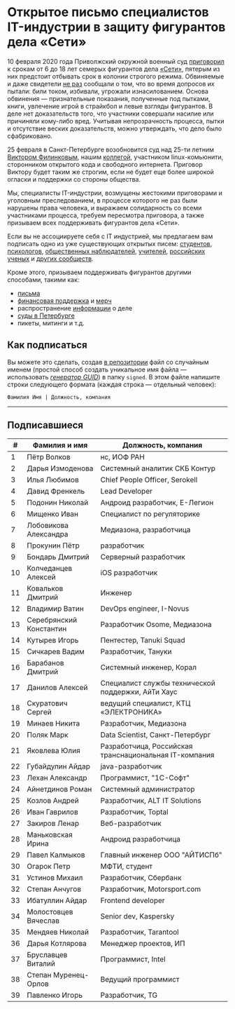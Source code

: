 # Открытое письмо специалистов IT-индустрии в защиту фигурантов дела «Сети» 

10 февраля 2020 года Приволжский окружной военный суд [приговорил](https://zona.media/news/2020/02/10/pnz18) к срокам от 6 до 18 лет семерых фигурантов дела [«Сети»](https://meduza.io/feature/2018/06/14/ya-sdalsya-prakticheski-srazu-kak-fsb-pod-pytkami-vybivaet-priznaniya-u-antifashistov), пятерым из них предстоит отбывать срок в колонии строгого режима. Обвиняемые и даже свидетели [не раз](https://twitter.com/sssmirnov/status/1226767770668404736) сообщали о том, что во время допросов их пытали: били током, избивали, угрожали изнасилованием. Основа обвинения — признательные показания, полученные под пытками, книги, увлечение игрой в страйкбол и левые взгляды фигурантов. В деле нет доказательств того, что участники совершали насилие или причиняли кому-либо вред. Учитывая непрозрачность процесса, пытки и отсутствие веских доказательств, можно утверждать, что дело было сфабриковано. 

25 февраля в Санкт-Петербурге возобновится суд над 25-ти летним [Виктором Филинковым](https://rupression.com/person/viktor-filinkov/), нашим [коллегой](https://github.com/RussianBruteForce), участником linux-комьюнити, сторонником открытого кода и свободного интернета. Приговор Виктору будет таким же строгим, если не будет еще более широкой огласки и поддержки со стороны общества. 

Мы, специалисты IT-индустрии, возмущены жестокими приговорами и уголовным преследованием, в процессе которого не раз были нарушены права человека, и выражаем солидарность со всеми участниками процесса, требуем пересмотра приговора, а также призываем всех поддерживать фигурантов дела «Сети». 

Если вы не ассоциируете себя с IT индустрией, мы предлагаем вам подписать одно из уже существующих открытых писем: [студентов](https://doxajournal.ru/support_networkcase), [психологов](https://docs.google.com/forms/d/e/1FAIpQLSfS7j5wJEcY3uggSpL4yp9YHuYKyVTrZLP_WBbnyytx5O9z-A/viewform), [общественных наблюдателей](https://www.facebook.com/story.php?story_fbid=2670390803075933&id=100003151178607), [учителей](https://pedagog-prof.org/novosti/privlech-vinovnykh-v-primenenii-pytok-zayavlenie-profsoyuza-uchitel-po-delu-seti), [российских ученых](http://scientific.ru/zayavlenie-po-delu-seti/) и [других сообществ](https://rupression.com/2020/02/15/we-are-network/).

Кроме этого, призываем поддерживать фигурантов другими способами, такими как: 
* [письма](http://rosuznik.org/arrests)
* [финансовая поддержка](https://rupression.com/support/) и [мерч](https://rupression.com/merch/)
* распространение [информации](https://rupression.com/kak-fsb-fabrikuet-delo-terrorizme-protiv-antifashistov-v-rossii/) о деле
* [суды в Петербурге](https://afisha.zona.media/)
* пикеты, митинги и т.д.

## Как подписаться

Вы можете это сделать, создав [в репозитории](https://github.com/developers-against-repressions/network-case) файл со случайным именем (простой способ создать уникальное имя файла — использовать *[генератор GUID](https://www.guidgenerator.com/online-guid-generator.aspx)*) в папку `signed`. В этом файле напишите строки
следующего формата (каждая строка — отдельный человек):
```
Фамилия Имя | Должность, компания
```

***

## Подписавшиеся

| #    | Фамилия и имя                      |  Должность, компания                    |
|------|------------------------------------|-----------------------------------------|
| 1    | Пётр Волков              | нс, ИОФ РАН                     |
| 2    | Дарья Измоденова    | Системный аналитик СКБ Контур |
| 3    | Илья Любимов            | Chief People Officer, Serokell          |
| 4    | Давид Френкель        | Lead Developer                          |
| 5    | Подонин Николай      | Андроид разработчик, Е-Легион |
| 6    | Мищенко Иван            | Специалист по регуляторике |
| 7    | Лобовикова Александра | Медиазона, разработчица |
| 8    | Прокунин Пётр          | разработчик                  |
| 9    | Бондарь Дмитрий      | Серверный разработчик |
| 10   | Колчеданцев Алексей | iOS разработчик              |
| 11   | Ковальков Дмитрий  | Инженер                          |
| 12   | Владимир Ватин        | DevOps engineer, I-Novus                |
| 13   | Серебрянский Константин | Разработчик Osome, Медиазона |
| 14   | Кутырев Игорь          | Пентестер, Tanuki Squad        |
| 15   | Сичкарев Вадим        | Разработчик, Тануки    |
| 16   | Барабанов Дмитрий  | Системный инженер, Корал |
| 17   | Данилов Алексей      | Специалист службы технической поддержки, АйТи Хаус |
| 18   | Скуратович Сергей  | ведущий специалист, КТЦ «ЭЛЕКТРОНИКА» |
| 19   | Минаев Никита          | Разработчик, Медиазона |
| 20   | Поляк Марк                | Data Scientist, Санкт-Петербург |
| 21   | Яковлева Юлия          | Разработчица, Российская транснациональная IT-компания |
| 22   | Губайдулин Айдар    | java-разработчик             |
| 23   | Лехан Александр      | Программист, "1С-Софт"  |
| 24   | Айнетдинов Роман    | Системный администратор |
| 25   | Козлов Андрей          | Разработчик, ALT IT Solutions |
| 26   | Иван Гаврилов          | Разработчик, Toptal          |
| 27   | Закиров Ленар          | Веб-разработчик           |
| 28   | Маньковская Ирина  | Андроид разработчица |
| 29   | Павел Калмыков        | Главный инженер ООО "АЙТИСПб" |
| 30   | Огарок Петр              | МФТИ, студент                |
| 31   | Устинов Михаил        | Разработчик, Сбербанк |
| 32   | Степан Анчугов        | Разработчик, Motorsport.com  |
| 33   | Ибатуллин Айдар      | Frontend developer                      |
| 34   | Молостовцев Вячеслав | Senior dev, Kaspersky                   |
| 35   | Мендяев Николай      | Разработчик, Tarantool       |
| 36   | Дарья Котлярова      | Менеджер проектов, ИП |
| 37   | Бруславцев Виталий | Программист, Intel           |
| 38   | Степан Муренец-Орлов | Ведущий программист   |
| 39   | Павленко Игорь        | Разработчик, TG              |
